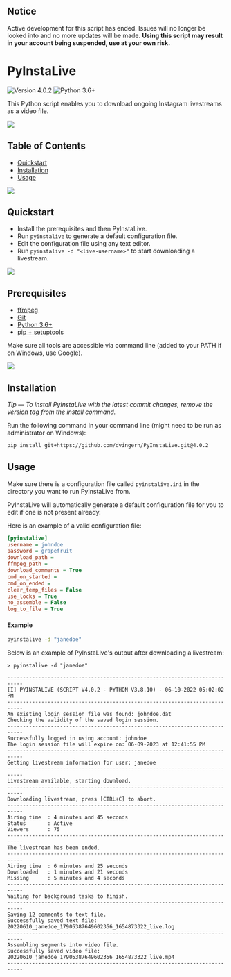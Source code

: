 ## Notice
Active development for this script has ended. Issues will no longer be looked into and no more updates will be made.
**Using this script may result in your account being suspended, use at your own risk.**


# PyInstaLive
![Version 4.0.2](https://img.shields.io/badge/Version-4.0.2-orange.svg)
![Python 3.6+](https://img.shields.io/badge/Python-3.6%2B-3776ab.svg)


This Python script enables you to download ongoing Instagram livestreams as a video file.

![](https://raw.githubusercontent.com/dvingerh/PyInstaLive/5907fc866446d5f426389a5198560075848d770e/.github/spacer.png)


## Table of Contents
- [Quickstart](https://github.com/dvingerh/PyInstaLive#quickstart)
- [Installation](https://github.com/dvingerh/PyInstaLive#installation)
- [Usage](https://github.com/dvingerh/PyInstaLive#usage)

![](https://raw.githubusercontent.com/dvingerh/PyInstaLive/5907fc866446d5f426389a5198560075848d770e/.github/spacer.png)

## Quickstart

- Install the prerequisites and then PyInstaLive.
- Run `pyinstalive` to generate a default configuration file.
- Edit the configuration file using any text editor.
- Run `pyinstalive -d "<live-username>"` to start downloading a livestream.

![](https://raw.githubusercontent.com/dvingerh/PyInstaLive/5907fc866446d5f426389a5198560075848d770e/.github/spacer.png)

## Prerequisites

- [ffmpeg](https://ffmpeg.org/download.html)
- [Git](https://git-scm.com/downloads)
- [Python 3.6+](https://www.python.org/downloads/)
- [pip + setuptools](https://pip.pypa.io/en/stable/installing/)

Make sure all tools are accessible via command line (added to your PATH if on Windows, use Google).

![](https://raw.githubusercontent.com/dvingerh/PyInstaLive/5907fc866446d5f426389a5198560075848d770e/.github/spacer.png)

## Installation

*Tip — To install PyInstaLive with the latest commit changes, remove the version tag from the install command.*

Run the following command in your command line (might need to be run as administrator on Windows):
```bash
pip install git+https://github.com/dvingerh/PyInstaLive.git@4.0.2
```

## Usage

Make sure there is a configuration file called ``pyinstalive.ini`` in the directory you want to run PyInstaLive from.

PyInstaLive will automatically generate a default configuration file for you to edit if one is not present already.

Here is an example of a valid configuration file:
```ini
[pyinstalive]
username = johndoe
password = grapefruit
download_path = 
ffmpeg_path = 
download_comments = True    
cmd_on_started =
cmd_on_ended =
clear_temp_files = False
use_locks = True
no_assemble = False
log_to_file = True
```

#### Example

```bash
pyinstalive -d "janedoe"
```

Below is an example of PyInstaLive's output after downloading a livestream:

```
> pyinstalive -d "janedoe"

---------------------------------------------------------------------------
[I] PYINSTALIVE (SCRIPT V4.0.2 - PYTHON V3.8.10) - 06-10-2022 05:02:02 PM
---------------------------------------------------------------------------
An existing login session file was found: johndoe.dat
Checking the validity of the saved login session.
---------------------------------------------------------------------------
Successfully logged in using account: johndoe
The login session file will expire on: 06-09-2023 at 12:41:55 PM
---------------------------------------------------------------------------
Getting livestream information for user: janedoe
---------------------------------------------------------------------------
Livestream available, starting download.
---------------------------------------------------------------------------
Downloading livestream, press [CTRL+C] to abort.
---------------------------------------------------------------------------
Airing time  : 4 minutes and 45 seconds
Status       : Active
Viewers      : 75
---------------------------------------------------------------------------
The livestream has been ended.
---------------------------------------------------------------------------
Airing time  : 6 minutes and 25 seconds
Downloaded   : 1 minutes and 21 seconds
Missing      : 5 minutes and 4 seconds
---------------------------------------------------------------------------
Waiting for background tasks to finish.
---------------------------------------------------------------------------
Saving 12 comments to text file.
Successfully saved text file: 20220610_janedoe_17905387649602356_1654873322_live.log
---------------------------------------------------------------------------
Assembling segments into video file.
Successfully saved video file: 20220610_janedoe_17905387649602356_1654873322_live.mp4
---------------------------------------------------------------------------
```
